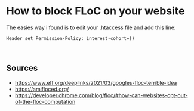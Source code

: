 
# How to block FLoC on your website

The easies way i found is to edit your .htaccess file and add this line:
````
Header set Permission-Policy: interest-cohort=()
````

<br>

## Sources
* https://www.eff.org/deeplinks/2021/03/googles-floc-terrible-idea
* https://amifloced.org/
* https://developer.chrome.com/blog/floc/#how-can-websites-opt-out-of-the-floc-computation
